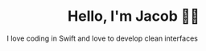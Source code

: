 <h1 align="center">Hello, I'm Jacob 👋🏼</h1>
<p>I love coding in Swift and love to develop clean interfaces</p>
<!---
JacobPantuso/JacobPantuso is a ✨ special ✨ repository because its `README.md` (this file) appears on your GitHub profile.
You can click the Preview link to take a look at your changes.
--->
